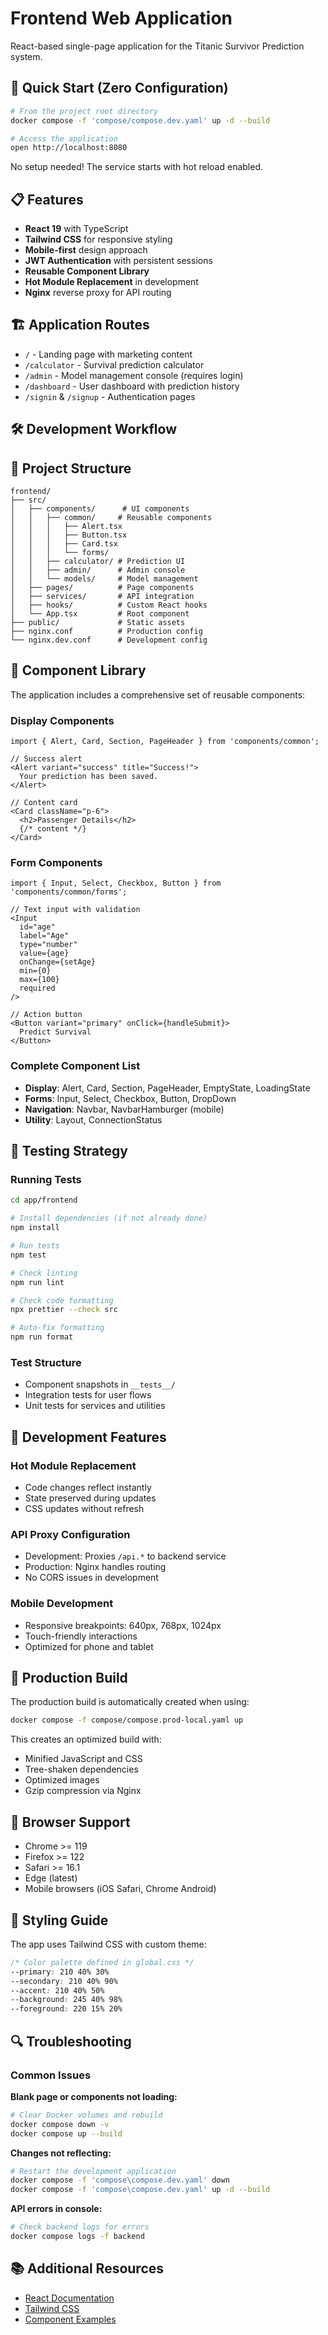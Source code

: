 # Frontend Web Application

React-based single-page application for the Titanic Survivor Prediction system.

## 🚀 Quick Start (Zero Configuration)

```bash
# From the project root directory
docker compose -f 'compose/compose.dev.yaml' up -d --build

# Access the application
open http://localhost:8080
```

No setup needed! The service starts with hot reload enabled.

## 📋 Features

- **React 19** with TypeScript
- **Tailwind CSS** for responsive styling
- **Mobile-first** design approach
- **JWT Authentication** with persistent sessions
- **Reusable Component Library**
- **Hot Module Replacement** in development
- **Nginx** reverse proxy for API routing

## 🏗️ Application Routes

- `/` - Landing page with marketing content
- `/calculator` - Survival prediction calculator
- `/admin` - Model management console (requires login)
- `/dashboard` - User dashboard with prediction history
- `/signin` & `/signup` - Authentication pages

## 🛠️ Development Workflow

## 📁 Project Structure

```
frontend/
├── src/
│   ├── components/      # UI components
│   │   ├── common/     # Reusable components
│   │   │   ├── Alert.tsx
│   │   │   ├── Button.tsx
│   │   │   ├── Card.tsx
│   │   │   └── forms/
│   │   ├── calculator/ # Prediction UI
│   │   ├── admin/      # Admin console
│   │   └── models/     # Model management
│   ├── pages/          # Page components
│   ├── services/       # API integration
│   ├── hooks/          # Custom React hooks
│   └── App.tsx         # Root component
├── public/             # Static assets
├── nginx.conf          # Production config
└── nginx.dev.conf      # Development config
```

## 🎨 Component Library

The application includes a comprehensive set of reusable components:

### Display Components
```tsx
import { Alert, Card, Section, PageHeader } from 'components/common';

// Success alert
<Alert variant="success" title="Success!">
  Your prediction has been saved.
</Alert>

// Content card
<Card className="p-6">
  <h2>Passenger Details</h2>
  {/* content */}
</Card>
```

### Form Components
```tsx
import { Input, Select, Checkbox, Button } from 'components/common/forms';

// Text input with validation
<Input
  id="age"
  label="Age"
  type="number"
  value={age}
  onChange={setAge}
  min={0}
  max={100}
  required
/>

// Action button
<Button variant="primary" onClick={handleSubmit}>
  Predict Survival
</Button>
```

### Complete Component List
- **Display**: Alert, Card, Section, PageHeader, EmptyState, LoadingState
- **Forms**: Input, Select, Checkbox, Button, DropDown
- **Navigation**: Navbar, NavbarHamburger (mobile)
- **Utility**: Layout, ConnectionStatus

## 🧪 Testing Strategy

### Running Tests

```bash
cd app/frontend

# Install dependencies (if not already done)
npm install

# Run tests
npm test

# Check linting
npm run lint

# Check code formatting
npx prettier --check src

# Auto-fix formatting
npm run format
```

### Test Structure
- Component snapshots in `__tests__/`
- Integration tests for user flows
- Unit tests for services and utilities

## 🎯 Development Features

### Hot Module Replacement
- Code changes reflect instantly
- State preserved during updates
- CSS updates without refresh

### API Proxy Configuration
- Development: Proxies `/api.*` to backend service
- Production: Nginx handles routing
- No CORS issues in development

### Mobile Development
- Responsive breakpoints: 640px, 768px, 1024px
- Touch-friendly interactions
- Optimized for phone and tablet

## 🐳 Production Build

The production build is automatically created when using:
```bash
docker compose -f compose/compose.prod-local.yaml up
```

This creates an optimized build with:
- Minified JavaScript and CSS
- Tree-shaken dependencies
- Optimized images
- Gzip compression via Nginx

## 📱 Browser Support

- Chrome >= 119
- Firefox >= 122
- Safari >= 16.1
- Edge (latest)
- Mobile browsers (iOS Safari, Chrome Android)

## 🎨 Styling Guide

The app uses Tailwind CSS with custom theme:
```css
/* Color palette defined in global.css */
--primary: 210 40% 30%
--secondary: 210 40% 90%
--accent: 210 40% 50%
--background: 245 40% 98%
--foreground: 220 15% 20%
```

## 🔍 Troubleshooting

### Common Issues

**Blank page or components not loading:**
```bash
# Clear Docker volumes and rebuild
docker compose down -v
docker compose up --build
```

**Changes not reflecting:**
```bash
# Restart the development application
docker compose -f 'compose\compose.dev.yaml' down
docker compose -f 'compose\compose.dev.yaml' up -d --build
```

**API errors in console:**
```bash
# Check backend logs for errors
docker compose logs -f backend
```

## 📚 Additional Resources

- [React Documentation](https://react.dev/)
- [Tailwind CSS](https://tailwindcss.com/docs)
- [Component Examples](./src/components/common/__tests__)
